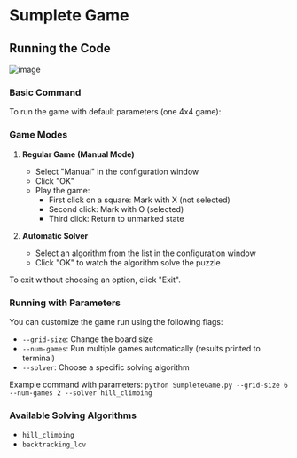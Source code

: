 # Sumplete Game

## Running the Code
![image](https://github.com/user-attachments/assets/518e4ed4-152b-4bfb-91e4-c5f882e27caf)

### Basic Command
To run the game with default parameters (one 4x4 game):

### Game Modes
1. **Regular Game (Manual Mode)**
   - Select "Manual" in the configuration window
   - Click "OK"
   - Play the game:
     - First click on a square: Mark with X (not selected)
     - Second click: Mark with O (selected)
     - Third click: Return to unmarked state

2. **Automatic Solver**
   - Select an algorithm from the list in the configuration window
   - Click "OK" to watch the algorithm solve the puzzle

To exit without choosing an option, click "Exit".

### Running with Parameters
You can customize the game run using the following flags:

- `--grid-size`: Change the board size
- `--num-games`: Run multiple games automatically (results printed to terminal)
- `--solver`: Choose a specific solving algorithm

Example command with parameters:
```python SumpleteGame.py --grid-size 6 --num-games 2 --solver hill_climbing```

### Available Solving Algorithms
- `hill_climbing`
- `backtracking_lcv`
